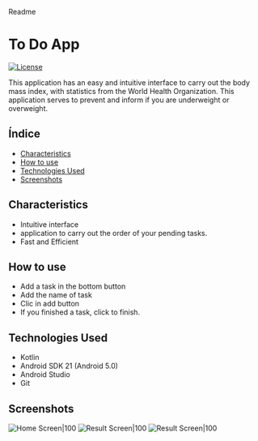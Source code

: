 Readme
# To Do App

[![License](https://img.shields.io/badge/Licencia-MIT-brightgreen.svg)](LICENSE)

This application has an easy and intuitive interface to carry out the body mass index, with statistics from the World Health Organization. This application serves to prevent and inform if you are underweight or overweight.

## Índice

- [Characteristics](#características)
- [How to use](#cómo-usar)
- [Technologies Used](#tecnologías-utilizadas)
- [Screenshots](#capturas-de-pantalla)

## Characteristics

- Intuitive interface
- application to carry out the order of your pending tasks.
- Fast and Efficient

## How to use

- Add a task in the bottom button
- Add the name of task
- Clic in add button
- If you finished a task, click to finish.

## Technologies Used
- Kotlin
- Android SDK 21 (Android 5.0)
- Android Studio
- Git

## Screenshots

![Home Screen|100](https://github.com/Patroncito/IMCApp_Android/raw/main/app/sampledata/screen2.png)
![Result Screen|100](https://github.com/Patroncito/IMCApp_Android/raw/main/app/sampledata/screen1.png)
![Result Screen|100](https://github.com/Patroncito/IMCApp_Android/raw/main/app/sampledata/screen3.png)
